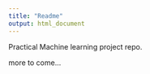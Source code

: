 ```yaml
---
title: "Readme"
output: html_document
---
```


Practical Machine learning project repo.

more to come...